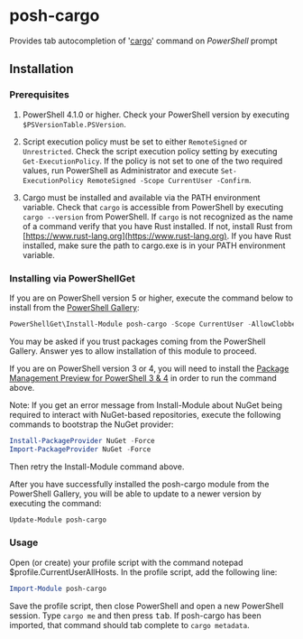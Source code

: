 # posh-cargo

Provides tab autocompletion of '[cargo](https://github.com/rust-lang/cargo)' command on *PowerShell* prompt

## Installation

### Prerequisites

1. PowerShell 4.1.0 or higher. Check your PowerShell version by executing `$PSVersionTable.PSVersion`.

1. Script execution policy must be set to either `RemoteSigned` or `Unrestricted`.
   Check the script execution policy setting by executing `Get-ExecutionPolicy`.
   If the policy is not set to one of the two required values, run PowerShell as Administrator and execute `Set-ExecutionPolicy RemoteSigned -Scope CurrentUser -Confirm`.

1. Cargo must be installed and available via the PATH environment variable.
   Check that `cargo` is accessible from PowerShell by executing `cargo --version` from PowerShell.
   If `cargo` is not recognized as the name of a command verify that you have Rust installed.
   If not, install Rust from [https://www.rust-lang.org](https://www.rust-lang.org).
   If you have Rust installed, make sure the path to cargo.exe is in your PATH environment variable.

### Installing via PowerShellGet

If you are on PowerShell version 5 or higher, execute the command below to install from the [PowerShell Gallery](https://www.powershellgallery.com/):

```powershell
PowerShellGet\Install-Module posh-cargo -Scope CurrentUser -AllowClobber
```

You may be asked if you trust packages coming from the PowerShell Gallery. Answer yes to allow installation of this module to proceed.

If you are on PowerShell version 3 or 4, you will need to install the [Package Management Preview for PowerShell 3 & 4](https://www.microsoft.com/en-us/download/details.aspx?id=51451) in order to run the command above.

Note: If you get an error message from Install-Module about NuGet being required to interact with NuGet-based repositories, execute the following commands to bootstrap the NuGet provider:

```powershell
Install-PackageProvider NuGet -Force
Import-PackageProvider NuGet -Force
```

Then retry the Install-Module command above.

After you have successfully installed the posh-cargo module from the PowerShell Gallery, you will be able to update to a newer version by executing the command:

```powershell
Update-Module posh-cargo
```

### Usage

Open (or create) your profile script with the command notepad $profile.CurrentUserAllHosts. In the profile script, add the following line:

```powershell
Import-Module posh-cargo
```

Save the profile script, then close PowerShell and open a new PowerShell session.
Type `cargo me` and then press <kbd>tab</kbd>. If posh-cargo has been imported, that command should tab complete to `cargo metadata`.
